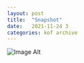 ```yaml
---
layout:	post
title:	"Snapshot"
date:	2021-11-24 3
categories:	kof archive
---
```


![Image Alt](https://k0f.github.io/assets/2021-11-24-162824.jpg)